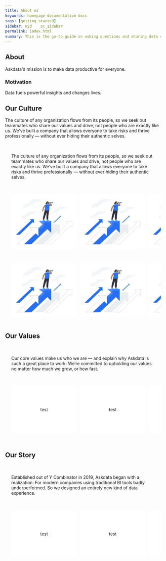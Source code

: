```yaml
---
title: About us
keywords: homepage documentation docs
tags: [getting_started]
sidebar: myd	oc_sidebar
permalink: index.html
summary: This is the go-to guide on asking questions and sharing data cards using Askdata. You’ll learn in depth about how questions are expressed, how to chart data cards, as well as how to share data cards and create feeds.
---
```


## About

Askdata's mission is to make data productive for everyone.

### Motivation

Data fuels powerful insights and changes lives.

## Our Culture

The culture of any organization flows from its people, so we seek out teammates who share our values and drive, not people who are exactly like us. We’ve built a company that allows everyone to take risks and thrive professionally — without ever hiding their authentic selves.

<style>
	:root {
  --gutter: 20px;
}

.app {
  padding: var(--gutter) 0;
  display: grid;
  grid-gap: var(--gutter) 0;
  grid-template-columns: var(--gutter) 1fr var(--gutter);
  align-content: start;
}

.app > * {
  grid-column: 2 / -2;
}

.app > .full {
  grid-column: 1 / -1;
}

.hs {
  display: grid;
  grid-gap: calc(var(--gutter) / 2);
  grid-template-columns: 10px;
  grid-template-rows: minmax(150px, 1fr);
  grid-auto-flow: column;
  grid-auto-columns: calc(50% - var(--gutter) * 2);

  overflow-x: scroll;
  scroll-snap-type: x proximity;
  padding-bottom: calc(.75 * var(--gutter));
  margin-bottom: calc(-.25 * var(--gutter));
}

.hs:before,
.hs:after {
  content: '';
  width: 10px;
}


ul {
  list-style: none;
  padding: 0;
}

.app {
  background: var(--blue-100);
  overflow-y: scroll;
}

.hs > li,
.item {
  scroll-snap-align: center;
  padding: calc(var(--gutter) / 2 * 1.5);
  display: flex;
  flex-direction: column;
  justify-content: center;
  align-items: center;
  background: #fff;
  border-radius: 8px;
}

.cover {
  object-fit: cover;
}

.no-scrollbar {
  scrollbar-width: none;
  margin-bottom: 0;
  padding-bottom: 0;
}
.no-scrollbar::-webkit-scrollbar {
  display: none;
}
</style>

<div class="app">
	<p>The culture of any organization flows from its people, so we seek out teammates who share our values and drive, not people who are exactly like us. We’ve built a company that allows everyone to take risks and thrive professionally — without ever hiding their authentic selves.</p>
  
  <ul class="hs full">
    <li class="item"><img src="/media/blog/data-analytics-2022-outlook/cover.png" class="cover"></li>
    <li class="item"><img src="/media/blog/data-analytics-2022-outlook/cover.png" class="cover"></li>
    <li class="item"><img src="/media/blog/data-analytics-2022-outlook/cover.png" class="cover"></li>
    <li class="item"><img src="/media/blog/data-analytics-2022-outlook/cover.png" class="cover"></li>
    <li class="item"><img src="/media/blog/data-analytics-2022-outlook/cover.png" class="cover"></li>
    <li class="item"><img src="/media/blog/data-analytics-2022-outlook/cover.png" class="cover"></li>
  </ul>
  
  <ul class="hs full no-scrollbar">
    <li class="item"><img src="/media/blog/data-analytics-2022-outlook/cover.png" class="cover"></li>
    <li class="item"><img src="/media/blog/data-analytics-2022-outlook/cover.png" class="cover"></li>
    <li class="item"><img src="/media/blog/data-analytics-2022-outlook/cover.png" class="cover"></li>
    <li class="item"><img src="/media/blog/data-analytics-2022-outlook/cover.png" class="cover"></li>
  </ul>

</div>
  
  <!--<div class="container">
    <div class="item">
      <h3>Block for context</h3>
    </div>
  </div>-->


## Our Values

<div class="app">
	<p>Our core values make us who we are — and explain why Askdata is such a great place to work. We’re committed to upholding our values no matter how much we grow, or how fast.</p>
  
  <ul class="hs full">
    <li class="item">test</li>
    <li class="item">test</li>
    <li class="item">test</li>
    <li class="item">test</li>
    <li class="item">test</li>
    <li class="item">test</li>
  </ul>

</div>


## Our Story

<div class="app">
	<p>Established out of Y Combinator in 2019, Askdata began with a realization: For modern companies using traditional BI tools badly underperformed. So we designed an entirely new kind of data experience.</p>
  
  <ul class="hs full">
    <li class="item">test</li>
    <li class="item">test</li>
    <li class="item">test</li>
    <li class="item">test</li>
    <li class="item">test</li>
    <li class="item">test</li>
  </ul>

</div>
